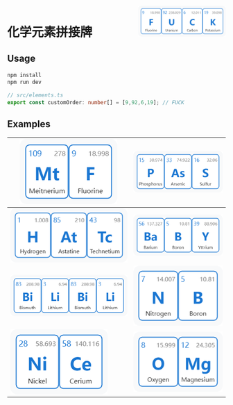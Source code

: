 <img src="imgs/FUCK.png" alt="logo" width="40%" height="40%" align="right" />

# 化学元素拼接牌

## Usage

```
npm install
npm run dev
```

```ts
// src/elements.ts
export const customOrder: number[] = [9,92,6,19]; // FUCK
```

## Examples

| ![mtf](imgs/MtF.png) | ![pass](imgs/PAsS.png) |
|---|---|
| ![氢砹锝](imgs/HAtTc.png) | ![baby](imgs/BaBY.png) |
| ![bilibili](imgs/BiLiBiLi.png) | ![nb](imgs/NB.png) |
| ![nice](imgs/NiCe.png) | ![omg](imgs/OMg.png) |

